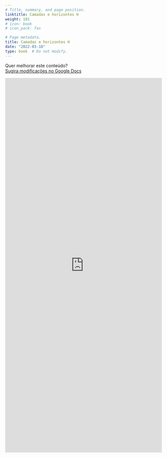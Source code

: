 ```yaml
---
# Title, summary, and page position.
linktitle: Camadas e horizontes H
weight: 101
# icon: book
# icon_pack: fas

# Page metadata.
title: Camadas e horizontes H
date: "2022-03-18"
type: book  # Do not modify.
---
```


Quer melhorar este conteúdo?<br>
[<i class="fa fa-edit" aria-hidden="true"></i> Sugira modificações no Google Docs][edit]

[edit]: https://docs.google.com/document/d/1bZ3c2DvW9D_5E12_j53HIz1tCzmDxgxZoiLaScNFaSU/edit?usp=sharing

<iframe frameborder="0" style="width: 100%; height: 1200px" src="https://docs.google.com/document/d/e/2PACX-1vQEWBW9hTZEri3zEJzWeRXr_pJ5J-bNWYVDuYJe_UadLMt-6l2GuI1adH6MIN5Rym8K55h8q_8oivTB/pub?embedded=true"></iframe>
